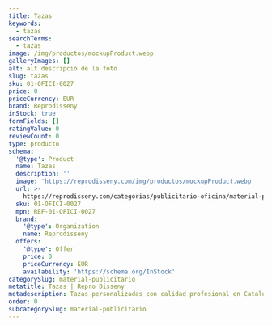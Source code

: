 ```yaml
---
title: Tazas
keywords:
  - tazas
searchTerms:
  - tazas
image: /img/productos/mockupProduct.webp
galleryImages: []
alt: alt descripció de la foto
slug: tazas
sku: 01-OFICI-0027
price: 0
priceCurrency: EUR
brand: Reprodisseny
inStock: true
formFields: []
ratingValue: 0
reviewCount: 0
type: producto
schema:
  '@type': Product
  name: Tazas
  description: ''
  image: 'https://reprodisseny.com/img/productos/mockupProduct.webp'
  url: >-
    https://reprodisseny.com/categorias/publicitario-oficina/material-publicitario/tazas
  sku: 01-OFICI-0027
  mpn: REF-01-OFICI-0027
  brand:
    '@type': Organization
    name: Reprodisseny
  offers:
    '@type': Offer
    price: 0
    priceCurrency: EUR
    availability: 'https://schema.org/InStock'
categorySlug: material-publicitario
metatitle: Tazas | Repro Disseny
metadescription: Tazas personalizadas con calidad profesional en Cataluña.
order: 0
subcategorySlug: material-publicitario
---
```



